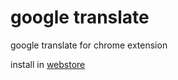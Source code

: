 google translate
=========

google translate for chrome extension

install in [webstore](https://chrome.google.com/webstore/detail/translate-popup/omaokikocffogmnfgnkhadghkhddegme)
